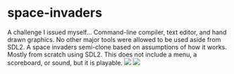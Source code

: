 # space-invaders

A challenge I issued myself... Command-line compiler, text editor, and hand drawn graphics. No other major tools were allowed to be used aside from SDL2.
A space invaders semi-clone based on assumptions of how it works. Mostly from scratch using SDL2.
This does not include a menu, a scoreboard, or sound, but it is playable.
<img src="https://i.imgur.com/PQQgUhC.png"/>
<img src="https://i.imgur.com/nefC4E3.png"/>

